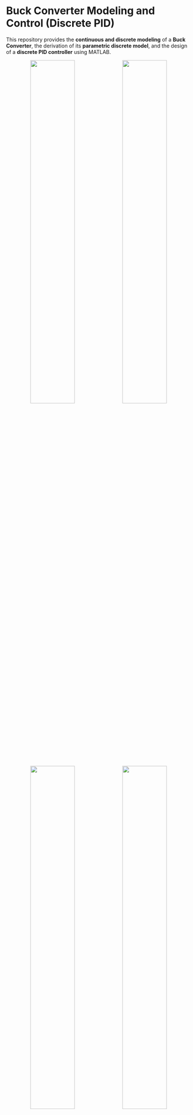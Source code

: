 # Buck Converter Modeling and Control (Discrete PID)

This repository provides the **continuous and discrete modeling** of a
**Buck Converter**, the derivation of its **parametric discrete model**,
and the design of a **discrete PID controller** using MATLAB.

<p align="center">
  <img src="TimeRespose.png" width="49%"/>
  <img src="ParameterEvolution.png" width="49%"/>
</p>

<p align="center">
  <img src="Covariance.png" width="49%"/>
  <img src="Residual.png" width="49%"/>
</p>

<p align="center">
    <img src="ResidualHistogram.png" width="65%"/>
</p>


Mathematical derivations are based on control theory, while MATLAB code
is provided for simulation and implementation.

------------------------------------------------------------------------

## 📌 Continuous Model

Given the Buck Converter:

$$
P(s) = \frac{Y(s)}{U(s)} = \frac{\left(\frac{V_{in}}{LC}\right)}{s^2 + \left(\frac{1}{RC}\right)s + \left(\frac{1}{LC}\right)}
$$

We rewrite in standard second-order form:

$$
\frac{Y(s)}{U(s)} = \frac{K \omega_n^2}{s^2 + 2 \zeta \omega_n s + \omega_n^2}
$$

where:

$$
\omega_n = \sqrt{\frac{1}{LC}}, \quad
\zeta = \frac{\sqrt{LC}}{2RC}, \quad
K = V_{in}
$$

------------------------------------------------------------------------

## 📌 Discrete Model (Euler Explicit)

We discretize using:

$$
s = \frac{z-1}{T_s}
$$

So:

$$
P(z) = \frac{K \omega_n^2 T_s^2}{z^2 + z(2 \zeta \omega_n T_s - 2) + (\omega_n^2 T_s^2 - 2 \zeta \omega_n T_s + 1)}
$$

Defining parameters:

$$
\alpha = K \omega_n^2 T_s^2, \quad
\beta = 2 \zeta \omega_n T_s - 2, \quad
\gamma = \omega_n^2 T_s^2 - 2 \zeta \omega_n T_s + 1
$$

We get:

$$
P(z) = \frac{\alpha}{z^2 + \beta z + \gamma}
$$

------------------------------------------------------------------------

## 📌 Parametric Formulation

Rewritten for estimation:

$$
y(k) = -\beta y(k-1) - \gamma y(k-2) + \alpha u(k-2)
$$

Or compactly:

$$
y(k) = \Theta^T \Phi
$$

where:

$$
\Theta = 
\begin{bmatrix} \beta \\ \gamma \\ \alpha \end{bmatrix}, 
\quad
\Phi =
\begin{bmatrix} -y(k-1) \\ -y(k-2) \\ u(k-2) \end{bmatrix}
$$

------------------------------------------------------------------------

## 📌 Discrete PID Controller (Tustin Method)

Starting with the continuous PID:

$$
C(s) = K_p + \frac{K_i}{s} + K_d s
$$

Discretization (Tustin, $s = \frac{z-1}{zT_s}$) yields:

$$
C(z) = \frac{c_2 z^{-2} + c_1 z^{-1} + c_0}{1 - z^{-1}}
$$

We allow a tunable gain $\lambda$:

$$
C(z) = \frac{\lambda (c_2^* z^{-2} + c_1^* z^{-1} + c_0^*)}{1 - z^{-1}}
$$

## 📌 Pole-Zero Cancellation Design

Givne the plant as:

$$
P(z) = \frac{\alpha}{z^2 + \beta z + \gamma}
$$

and the controller:

$$
C(z) = \frac{\lambda N_c(z)}{D_c(z)}
$$

To cancel the plant's poles, the controller can be set as:

$$
c_2 = \gamma, \quad c_1 = \beta, \quad c_0 = 1
$$

The resulting closed-loop system is:

$$
G_{mf}(z) = \frac{\lambda \alpha}{z^2 - z + \lambda \alpha}
$$

The controller is designed based on the estimated model of the plant. As the estimation improves, the observed closed-loop response approaches the expected one.

------------------------------------------------------------------------

### 📌 Pole Placement Strategies and Close-Loop behavior design

When designing the closed-loop system

$$
G_{mf}(z) = \frac{\lambda \alpha}{z^2 - z + \lambda \alpha},
$$

we want to choose the parameter $\lambda$ such that the closed-loop poles are placed at desired locations.  
There are **two main approaches**, depending on whether the poles are chosen as complex conjugates or as distinct real poles:



#### 1. Complex Conjugate Poles (Oscillatory Response)

If we want oscillatory behavior, the poles are set as complex conjugates:

$$
\begin{cases}
z_1 = A + Bi \\
z_2 = A - Bi
\end{cases}
$$

Substituting into the closed-loop polynomial:

$$
(z - z_1)(z - z_2) = z^2 - 2Az + (A^2 + B^2)
$$

Matching coefficients with:

$$
z^2 - z + \lambda \alpha,
$$

we obtain the conditions:

$$
A = 0.5, \quad \lambda = \frac{\sqrt{0.25 + B^2}}{\alpha}.
$$

👉 Interpretation:  
- The **real part** of the poles is fixed at $0.5$, which determines the decay rate.  
- The **imaginary part** $B$ adjusts the oscillation frequency.  
- The gain $\lambda$ is chosen based on the desired oscillatory dynamics.  

---

#### 2. Real Poles (Non-oscillatory Response)

If we prefer a purely exponential (non-oscillatory) closed-loop response, we place the poles at two distinct real locations:

$$
\begin{cases}
z_1 = A_1 \\
z_2 = A_2
\end{cases}
$$

so the polynomial is:

$$
(z - A_1)(z - A_2) = z^2 - (A_1 + A_2)z + A_1 A_2.
$$

Comparing with:

$$
z^2 - z + \lambda \alpha,
$$

the conditions are:

$$
A_1 + A_2 = 1, \quad A_1 A_2 = \lambda \alpha.
$$

👉 Interpretation:  
- The **sum of the poles** is always $1$, fixing their average location.  
- The **product of the poles** depends on $\lambda$, which directly shapes the stability and speed of convergence.  
- Choosing $A_1$ and $A_2$ close together yields slower but smoother dynamics, while separating them yields faster but potentially less balanced dynamics.  

---

This way, you can select **oscillatory** (complex) or **non-oscillatory** (real) dynamics depending on your control objective, and tune $\lambda$ accordingly.


------------------------------------------------------------------------

## 📌 ARMAX Model Extension

Including disturbance model:

$$
y(k) = -\beta y(k-1) -\gamma y(k-2) + \alpha u(k-2) + \xi(k) - \Omega \xi(k-1)
$$

where $\xi(k)$ is the prediction error.

Parametric form:

$$
\hat{y}(k) =
\begin{bmatrix} \beta & \gamma & \alpha & \Omega \end{bmatrix}^T
\begin{bmatrix} -y(k-1) \\ -y(k-2) \\ u(k-2) \\ -\xi(k-1) \end{bmatrix}
$$

------------------------------------------------------------------------

## 📌 MATLAB Implementation Overview

The MATLAB code provided simulates a Buck Converter controlled with a discrete PID, while performing online parameter estimation. The plant simulation is performed using the function `simu_buck_linear`, which is an encrypted function provided as an **exercise in the "Identification of Dynamic Systems" classes** of the **PPGESE (Postgraduate Program in Embedded and Electronic Systems) at Universidade Federal de Santa Catarina (UFSC)**. This function models the Buck Converter dynamics, allowing students to focus on controller design and parameter estimation without seeing the internal plant equations.

1. **Simulation Setup**
   - Define total simulation time (`simu_Time`) and sampling time (`Tsamp`).
   - Compute number of timesteps and initialize the time vector.

2. **Controller Setup**
   - Define desired closed-loop poles (`A1`, `A2`) for pole placement.
   - Compute initial tunable gain `lambda = A1*A2`.
   - Important: This sets the starting behavior of the PID controller.

3. **Initial System Estimation**
   - Initialize plant parameters (`vin_0`, `R_0`, `L_0`, `C_0`) and compute initial discrete model (`theta`) using `get_theta_fromSys`.
   - Initialize the covariance matrix `P` for recursive estimation.
   - Important: Correct initialization ensures stable convergence of the estimator.

4. **Buffers and Plant Initialization**
   - Prepare history buffers for outputs (`y_buffer`), control inputs (`u_buffer`), and reference signals (`ref_buffer`).
   - Initialize plant states, e.g., inductor current `iL` and initial voltage `v0`.
   - Important: Buffers are used to handle past samples required by the discrete parametric model.

5. **Main Simulation Loop**
   - For each timestep:
     - Generate reference signal with `get_reference`.
     - Compute controller parameters using `get_controller`.
     - Compute control input via `get_control_signal`.
     - Simulate plant using `sim_buck_linear`.
     - Update buffers with new measurements and control input.
     - **Parameter Estimation:** Update `theta` and covariance `P` using `update_theta_P` (only during training).
     - Compute predicted output `y_pred_evolution` and residuals `y_resi_evolution`.
     - Convert discrete parameters back to continuous plant parameters for monitoring (`get_Cont_fromTheta`, `get_plant_params`).
   - Important: This loop integrates control, plant simulation, and online parameter estimation in real-time.

6. **Visualization**
   - **Figure 1:** System output vs reference and control input.
   - **Figure 2:** Normalized evolution of estimated parameters (`theta`) and system parameters (Vin, L, R).
   - **Figure 3:** Estimation residuals and their FFT for frequency analysis.
   - **Figure 4:** Histogram comparing residuals during training vs validation.
   - **Figure 5:** Trace of the covariance matrix over time.
   - Important: Visualizations allow verifying controller performance, estimator convergence, and signal quality.

7. **Helper Functions**
   - `get_reference` – Generates step or ramp reference signals.
   - `update_theta_P` – Updates model parameters recursively (RLS-like).
   - `get_controller` – Computes PID coefficients from estimated parameters.
   - `get_control_signal` – Computes control action using PID law and history buffers.
   - `get_theta_fromSys` – Converts initial plant parameters into discrete model form.
   - `get_Cont_fromTheta` – Converts discrete parameters to continuous plant representation.
   - `get_plant_params` – Extracts Vin, L, R from continuous parameters.
   - `get_Phi` – Builds the regressor vector for parametric prediction.
   - `sim_buck_linear` – Simulates discrete-time Buck converter linear model.
   - Important: These functions modularize the code, making it easy to modify or extend for other plants and adaptive control strategies. 

**Key Highlights:**
- The code demonstrates a **closed-loop system** with both **control** and **online parameter estimation**.
- Buffers and regressor vectors are critical for handling the discrete-time parametric model.
- The estimation stops updating during validation, allowing comparison of predicted vs actual behavior.
- Pole placement and `lambda` tuning control the **dynamic response** of the closed-loop system.

